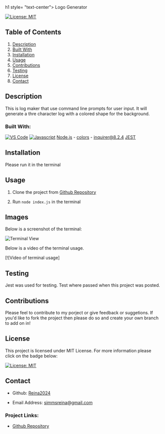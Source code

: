 h1 style= "text-center"> Logo Generator </h1>
 


  [![License: MIT](https://img.shields.io/badge/License-MIT-yellow.svg)](https://opensource.org/licenses/MIT)


  ## Table of Contents
<ol>
<li>
<a href="#description"> Description </a>
</li>
<li> <a href="#built-with"> Built With </a>
</li>
<li><a href="#installation"> Installation </a>
</li>
<li>
<a href="#usage"> Usage </a>
</li>
<li><a href="#contributions"> Contributions </a>
</li>
<li>
<a href="#testing"> Testing </a>
</li>
<li>
<a href="#license"> License </a>
</li>
<li>
<a href="#contact"> Contact </a>
</li> 
</ol>

## Description 
 This is log maker that use command line prompts for user input. It will generate a thre character log with a colored shape for the background. 
 

### Built With: 

  [![VS Code](https://img.shields.io/badge/IDE-VSCode-0000ff?style=plastic&logo=VisualStudioCode&logoWidth=10)](https://code.visualstudio.com/docs)
  [![Javascript](https://img.shields.io/badge/Language-JavaScript-ff0000?style=plastic&logo=JavaScript&logoWidth=10)](https://javascript.info/)
  [Node.js](https://nodejs.org/en/about)
    - [colors](https://www.npmjs.com/package/colors)
    - [inquirer@8.2.4](https://www.npmjs.com/package/inquirer/v/8.2.4)
  [JEST](https://jestjs.io/docs/getting-started)

## Installation 
 
   Please run it in the terminal

## Usage 

1. Clone the project from [Github Repository](https://github.com/Reina2024/Logo-Maker)

2. Run `node index.js` in the terminal

## Images
   Below is a screenshot of the terminal:

   ![Terminal View](/assets/images/)
   
   Below is a video of the terminal usage. 

  [![Video of terminal usage] 
 

## Testing 

  Jest was used for testing. Test where passed when this project was posted.

## Contributions 

Please feel to contribute to my porject or give feedback or suggetions. If you'd like to fork the project then please do so and create your own branch to add on in!



## License 
 
  This project is licensed under MIT License. For more information please click on the badge below: 
  
 
 [![License: MIT](https://img.shields.io/badge/License-MIT-yellow.svg)](https://opensource.org/licenses/MIT)

## Contact 
 
- Github: 
[Reina2024](https://github.com/Reina2024)

- Email Address: 
[simmsreina@gmail.com](mailto:simmsreina@gmail.com)

### Project Links: 

 - [Github Repository](https://github.com/Reina2024/Logo-Maker)
